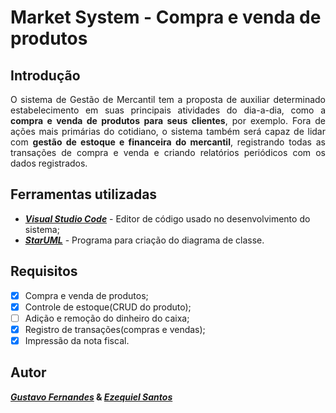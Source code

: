 # Market System - Compra e venda de produtos

## Introdução
<p align="justify">O sistema de Gestão de Mercantil tem a proposta de auxiliar determinado estabelecimento em suas principais atividades do dia-a-dia, como a <b>compra e venda de produtos para seus clientes</b>, por exemplo. Fora de ações mais primárias do cotidiano, o sistema também será capaz de lidar com <b>gestão de estoque e financeira do mercantil</b>, registrando todas as transações de compra e venda e criando relatórios periódicos com os dados registrados.</p>

## Ferramentas utilizadas
- <b><i>[Visual Studio Code](https://code.visualstudio.com/)</i></b> - Editor de código usado no desenvolvimento do sistema;
- <b><i>[StarUML](https://staruml.io/)</i></b> - Programa para criação do diagrama de classe.

## Requisitos
- [x] Compra e venda de produtos;
- [x] Controle de estoque(CRUD do produto);
- [ ] Adição e remoção do dinheiro do caixa;
- [x] Registro de transações(compras e vendas);
- [x] Impressão da nota fiscal.

## Autor
<b><i>[Gustavo Fernandes](https://github.com/gufernandess)</i> & <i>[Ezequiel Santos](https://github.com/ezequielsan)</i></b>
